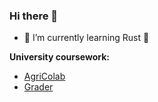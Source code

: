 ### Hi there 👋

- 🌱 I’m currently learning Rust 🦀


**University coursework:** 
- [AgriColab](https://github.com/UNAgriColab)
- [Grader](https://github.com/GraderUN)
<!--
**jcvar/jcvar** is a ✨ _special_ ✨ repository because its `README.md` (this file) appears on your GitHub profile.

Here are some ideas to get you started:

- 🔭 I’m currently working on ...
- 👯 I’m looking to collaborate on ...
- 🤔 I’m looking for help with ...
- 💬 Ask me about ...
- 📫 How to reach me: ...
- 😄 Pronouns: ...
- ⚡ Fun fact: ...
-->
